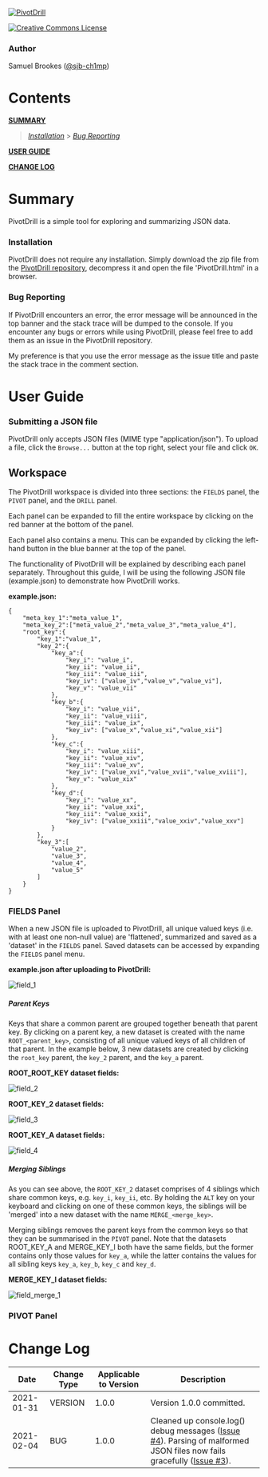 [![PivotDrill](https://github.com/sjb-ch1mp/PivotDrill/blob/master/img/readme/banner.png)](https://github.com/sjb-ch1mp/PivotDrill/blob/master/README.md)

[![Creative Commons License](https://i.creativecommons.org/l/by-nc-sa/4.0/88x31.png)](http://creativecommons.org/licenses/by-nc-sa/4.0/)

### Author 
Samuel Brookes ([@sjb-ch1mp](https://github.com/sjb-ch1mp))

# Contents

**[SUMMARY](#summary)**
 
> _[Installation](#installation)_ > _[Bug Reporting](#bug-reporting)_

**[USER GUIDE](#user-guide)** 

**[CHANGE LOG](#change-log)**  

# Summary
PivotDrill is a simple tool for exploring and summarizing JSON data. 

### Installation
PivotDrill does not require any installation. Simply download the zip file from the [PivotDrill repository](https://github.com/sjb-ch1mp/PivotDrill), decompress it and open the file 'PivotDrill.html' in a browser.

### Bug Reporting
If PivotDrill encounters an error, the error message will be announced in the top banner and the stack trace will be dumped to the console. If you encounter any bugs or errors while using PivotDrill, please feel free to add them as an issue in the PivotDrill repository.

My preference is that you use the error message as the issue title and paste the stack trace in the comment section.

# User Guide

### Submitting a JSON file
PivotDrill only accepts JSON files (MIME type "application/json"). To upload a file, click the `Browse...` button at the top right, select your file and click `OK`.

## Workspace
The PivotDrill workspace is divided into three sections: the `FIELDS` panel, the `PIVOT` panel, and the `DRILL` panel. 

Each panel can be expanded to fill the entire workspace by clicking on the red banner at the bottom of the panel.

Each panel also contains a menu. This can be expanded by clicking the left-hand button in the blue banner at the top of the panel. 

The functionality of PivotDrill will be explained by describing each panel separately. Throughout this guide, I will be using the following JSON file (example.json) to demonstrate how PivotDrill works. 

__example.json:__
```
{
	"meta_key_1":"meta_value_1",
	"meta_key_2":["meta_value_2","meta_value_3","meta_value_4"],
	"root_key":{
		"key_1":"value_1",
		"key_2":{
			"key_a":{
				"key_i": "value_i",
				"key_ii": "value_ii",
				"key_iii": "value_iii",
				"key_iv": ["value_iv","value_v","value_vi"],
				"key_v": "value_vii"
			},
			"key_b":{
				"key_i": "value_vii",
				"key_ii": "value_viii",
				"key_iii": "value_ix",
				"key_iv": ["value_x","value_xi","value_xii"]
			},
			"key_c":{
				"key_i": "value_xiii",
				"key_ii": "value_xiv",
				"key_iii": "value_xv",
				"key_iv": ["value_xvi","value_xvii","value_xviii"],
				"key_v": "value_xix"
			},
			"key_d":{
				"key_i": "value_xx",
				"key_ii": "value_xxi",
				"key_iii": "value_xxii",
				"key_iv": ["value_xxiii","value_xxiv","value_xxv"]
			}
		},
		"key_3":[
			"value_2",
			"value_3",
			"value_4",
			"value_5"
		]
	}
} 
```

### FIELDS Panel
When a new JSON file is uploaded to PivotDrill, all unique valued keys (i.e. with at least one non-null value) are 'flattened', summarized and saved as a 'dataset' in the `FIELDS` panel. Saved datasets can be accessed by expanding the `FIELDS` panel menu.

**example.json after uploading to PivotDrill:**

![field_1](https://github.com/sjb-ch1mp/PivotDrill/blob/master/img/readme/field_1.png)

##### Parent Keys
Keys that share a common parent are grouped together beneath that parent key. By clicking on a parent key, a new dataset is created with the name `ROOT_<parent_key>`, consisting of all unique valued keys of all children of that parent. In the example below, 3 new datasets are created by clicking the `root_key` parent, the `key_2` parent, and the `key_a` parent.

__ROOT_ROOT_KEY dataset fields:__

![field_2](https://github.com/sjb-ch1mp/PivotDrill/blob/master/img/readme/field_2.png)

__ROOT_KEY_2 dataset fields:__

![field_3](https://github.com/sjb-ch1mp/PivotDrill/blob/master/img/readme/field_3.png)

__ROOT_KEY_A dataset fields:__

![field_4](https://github.com/sjb-ch1mp/PivotDrill/blob/master/img/readme/field_4.png)

##### Merging Siblings
As you can see above, the `ROOT_KEY_2` dataset comprises of 4 siblings which share common keys, e.g. `key_i`, `key_ii`, etc. By holding the `ALT` key on your keyboard and clicking on one of these common keys, the siblings will be 'merged' into a new dataset with the name `MERGE_<merge_key>`.

Merging siblings removes the parent keys from the common keys so that they can be summarised in the `PIVOT` panel. Note that the datasets ROOT_KEY_A and MERGE_KEY_I both have the same fields, but the former contains only those values for `key_a`, while the latter contains the values for all sibling keys `key_a`, `key_b`, `key_c` and `key_d`.

__MERGE_KEY_I dataset fields:__

![field_merge_1](https://github.com/sjb-ch1mp/PivotDrill/blob/master/img/readme/field_merge_1.png)

### PIVOT Panel

# Change Log
|Date|Change Type|Applicable to Version|Description|
|---|---|---|---|
|2021-01-31 | VERSION | 1.0.0 | Version 1.0.0 committed. |
|2021-02-04 | BUG | 1.0.0 | Cleaned up console.log() debug messages ([Issue #4](https://github.com/sjb-ch1mp/PivotDrill/issues/4)). Parsing of malformed JSON files now fails gracefully ([Issue #3](https://github.com/sjb-ch1mp/PivotDrill/issues/3)).|